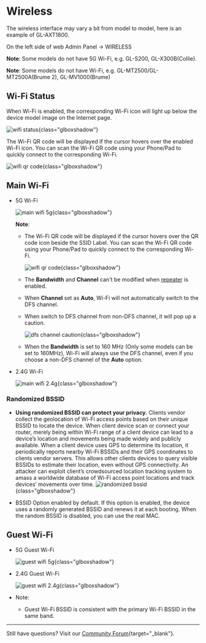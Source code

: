 # Wireless

The wireless interface may vary a bit from model to model, here is an example of GL-AXT1800.

On the left side of web Admin Panel -> WIRELESS

**Note**: Some models do not have 5G Wi-Fi, e.g. GL-S200, GL-X300B(Collie).

**Note**: Some models do not have Wi-Fi, e.g. GL-MT2500/GL-MT2500A(Brume 2), GL-MV1000(Brume)

## Wi-Fi Status

When Wi-Fi is enabled, the corresponding Wi-Fi icon will light up below the device model image on the Internet page.

![wifi status](https://static.gl-inet.com/docs/router/en/4/interface_guide/wireless/wifi_status.png){class="glboxshadow"}

The Wi-Fi QR code will be displayed if the cursor hovers over the enabled Wi-Fi icon. You can scan the Wi-Fi QR code using your Phone/Pad to quickly connect to the corresponding Wi-Fi.

![wifi qr code](https://static.gl-inet.com/docs/router/en/4/interface_guide/wireless/wifi_qr_code.png){class="glboxshadow"}

## Main Wi-Fi

* 5G Wi-Fi

    ![main wifi 5g](https://static.gl-inet.com/docs/router/en/4/interface_guide/wireless/main_wifi_5g.png){class="glboxshadow"}

    **Note**:

    * The Wi-Fi QR code will be displayed if the cursor hovers over the QR code icon beside the SSID Label. You can scan the Wi-Fi QR code using your Phone/Pad to quickly connect to the corresponding Wi-Fi.

        ![wifi qr code](https://static.gl-inet.com/docs/router/en/4/interface_guide/wireless/wifi_qr_code.png){class="glboxshadow"}

    * The **Bandwidth** and **Channel** can't be modified when [repeater](internet_repeater.md) is enabled.
    * When **Channel** set as **Auto**, Wi-Fi will not automatically switch to the DFS channel.
    * When switch to DFS channel from non-DFS channel, it will pop up a caution.

        ![dfs channel caution](https://static.gl-inet.com/docs/router/en/4/tutorials/wireless/switch_to_dfs_caution.png){class="glboxshadow"}

    * When the **Bandwidth** is set to 160 MHz (Only some models can be set to 160MHz), Wi-Fi will always use the DFS channel, even if you choose a non-DFS channel of the **Auto** option.

* 2.4G Wi-Fi

    ![main wifi 2.4g](https://static.gl-inet.com/docs/router/en/4/interface_guide/wireless/main_wifi_2.4g.png){class="glboxshadow"}

### Randomized BSSID

* **Using randomized BSSID can protect your privacy.** Clients vendor collect the geolocation of Wi-Fi access points based on their unique BSSID to locate the device. When client device scan or connect your router, merely being within Wi-Fi range of a client device can lead to a device’s location and movements being made widely and publicly available. When a client device uses GPS to determine its location, it periodically reports nearby Wi-Fi BSSIDs and their GPS coordinates to clients vendor servers. This allows other clients devices to query visible BSSIDs to estimate their location, even without GPS connectivity. An attacker can exploit client’s crowdsourced location tracking system to amass a worldwide database of Wi-Fi access point locations and track devices’ movements over time.
![randomized bssid](https://static.gl-inet.com/docs/router/en/4/interface_guide/wireless/randomized-bssid.jpg){class="glboxshadow"}

* BSSID Option enabled by default. If this option is enabled, the device uses a randomly generated BSSID and renews it at each booting. When the random BSSID is disabled, you can use the real MAC.

## Guest Wi-Fi

* 5G Guest Wi-Fi

    ![guest wifi 5g](https://static.gl-inet.com/docs/router/en/4/interface_guide/wireless/guest_wifi_5g.png){class="glboxshadow"}

* 2.4G Guest Wi-Fi

    ![guest wifi 2.4g](https://static.gl-inet.com/docs/router/en/4/interface_guide/wireless/guest_wifi_2.4g.png){class="glboxshadow"}

* Note:

    * Guest Wi-Fi BSSID is consistent with the primary Wi-Fi BSSID in the same band.


---


Still have questions? Visit our [Community Forum](https://forum.gl-inet.com){target="_blank"}.
